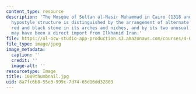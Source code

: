 ```yaml
---
content_type: resource
description: 'The Mosque of Sultan al-Nasir Muhammad in Cairo (1318 and 1335): this
  hypostyle structure is distinguished by the arrangement of alternate courses of
  red and black stone in its arches and niches, and by its two unusual minarets which
  may have been a direct import from Ilkhanid Iran.'
file: https://ol-ocw-studio-app-production.s3.amazonaws.com/courses/4-614-religious-architecture-and-islamic-cultures-fall-2002/8a7fc6b855e3999c7d7465d16dd32803_1089thumbnail.jpg
file_type: image/jpeg
image_metadata:
  caption: ''
  credit: ''
  image-alt: ''
resourcetype: Image
title: 1089thumbnail.jpg
uid: 8a7fc6b8-55e3-999c-7d74-65d16dd32803
---
```

